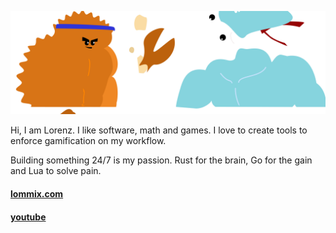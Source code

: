 ![banner](banner.svg)

Hi, I am Lorenz. I like software, math and games. I love to create tools to enforce gamification on my workflow.

Building something 24/7 is my passion. Rust for the brain, Go for the gain and Lua to solve pain.

#### [lommix.com](https://lommix.com)

#### [youtube](https://www.youtube.com/channel/UCd1BUXaUHWnnNLWknIgxFHg)
